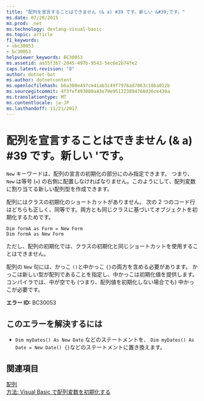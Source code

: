 ```yaml
---
title: "配列を宣言することはできません (& a) #39 です。新しい &#39;です。"
ms.date: 07/20/2015
ms.prod: .net
ms.technology: devlang-visual-basic
ms.topic: article
f1_keywords:
- vbc30053
- bc30053
helpviewer_keywords: BC30053
ms.assetid: aa55f3b7-2045-497b-9543-5ec6e2b74fe2
caps.latest.revision: "8"
author: dotnet-bot
ms.author: dotnetcontent
ms.openlocfilehash: b6a380e497ce41ab3c49f7976ad7063c10ba012b
ms.sourcegitcommit: 4f3fef493080a43e70e951223894768d36ce430a
ms.translationtype: MT
ms.contentlocale: ja-JP
ms.lasthandoff: 11/21/2017
---
```

# <a name="arrays-cannot-be-declared-with-39new39"></a>配列を宣言することはできません (& a) #39 です。新しい &#39;です。
`New` キーワードは、配列の宣言の初期化の部分にのみ指定できます。 つまり、 `New` は等号 (`=`) の右側に配置しなければなりません。このようにして、配列変数に割り当てる新しい配列型を作成できます。  
  
 配列にはクラスの初期化のショートカットがありません。 次の 2 つのコード行はどちらも正しく、同等です。両方とも同じクラスに基づいてオブジェクトを初期化するためです。  
  
```  
Dim formA as Form = New Form  
Dim formA as New Form  
```  
  
 ただし、配列の初期化では、クラスの初期化と同じショートカットを使用することはできません。  
  
 配列の `New` 句には、かっこ `()`と中かっこ `{}`の両方を含める必要があります。 かっこは新しい型が配列であることを指定し、中かっこは初期化値を提供します。 コンパイラでは、中が空でも (つまり、配列値を初期化しない場合でも) 中かっこが必要です。  
  
 **エラー ID:** BC30053  
  
## <a name="to-correct-this-error"></a>このエラーを解決するには  
  
-   `Dim myDates() As New Date` などのステートメントを、 `Dim myDates() As Date = New Date() {}`などのステートメントに置き換えます。  
  
## <a name="see-also"></a>関連項目  
 [配列](../../visual-basic/programming-guide/language-features/arrays/index.md)  
 [方法: Visual Basic で配列変数を初期化する](../../visual-basic/programming-guide/language-features/arrays/how-to-initialize-an-array-variable.md)
